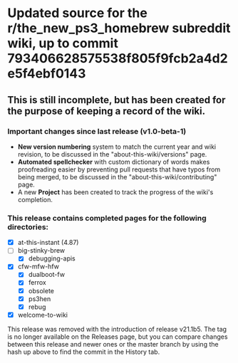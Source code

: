 # Updated source for the r/the_new_ps3_homebrew subreddit wiki, up to commit 793406628575538f805f9fcb2a4d2e5f4ebf0143

## This is still incomplete, but has been created for the purpose of keeping a record of the wiki.

### Important changes since last release (v1.0-beta-1)
* **New version numbering** system to match the current year and wiki revision, to be discussed in the "about-this-wiki/versions" page.
* **Automated spellchecker** with custom dictionary of words makes proofreading easier by preventing pull requests that have typos from being merged, to be discussed in the "about-this-wiki/contributing" page. 
* A new **Project** has been created to track the progress of the wiki's completion.

### This release contains completed pages for the following directories:

- [x] at-this-instant (4.87)
- [ ] big-stinky-brew
  - [x] debugging-apis
- [x] cfw-mfw-hfw
  - [x] dualboot-fw
  - [x] ferrox
  - [x] obsolete
  - [x] ps3hen
  - [x] rebug
- [x] welcome-to-wiki

This release was removed with the introduction of release v21.1b5. The tag is no longer available on the Releases page, but you can compare changes between this release and newer ones or the master branch by using the hash up above to find the commit in the History tab.

